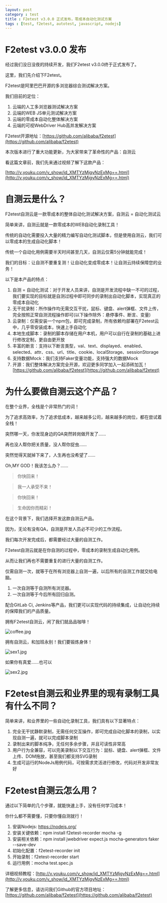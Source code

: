 ```yaml
---
layout: post
category : test
title : F2etest v3.0.0 正式发布，零成本自动化测试方案
tags : [test, f2etest, autotest, javascript, nodejs]
---
```


F2etest v3.0.0 发布
==============================

经过我们没日没夜的持续开发，我们F2etest v3.0.0终于正式发布了。

这里，我们先介绍下F2etest。

F2etest是阿里巴巴开源的多浏览器综合测试解决方案。

我们目前的定位：

1. 云端的人工多浏览器测试解决方案
2. 云端的WEB JS单元测试解决方案
3. 云端的零成本自动化整体解决方案
4. 云端的可视WebDriver Hub高并发解决方案

F2etest开源地址：[https://github.com/alibaba/f2etest](https://github.com/alibaba/f2etest)

本次版本进行了重大功能更新，为大家带来了革命性的产品：自测云

看这篇文章前，我们先来通过视频了解下这款产品：

[http://v.youku.com/v_show/id_XMTYzMjgyNzExMg==.html](http://v.youku.com/v_show/id_XMTYzMjgyNzExMg==.html)

自测云是什么？
===========================

F2etest自测云是一款零成本的整体自动化测试解决方案，自测云 = 自动化测试云

简单来讲，自测云就是一款零成本的WEB自动化录制工具！

传统的自动化需要投入大量的精力编写自动化测试脚本，但是使用自测云，我们可以零成本的生成自动化脚本！

传统一个自动化用例需要半天时间甚至几天，自测云仅需5分钟就能完成！

我们的目标：让自测不要重复测！让自动化变成零成本！让自测云持续保障您的业务！

以下是本产品的特点：

1. 自测 = 自动化测试：对于开发人员来讲，自测是开发流程中缺一不可的过程，我们要实现的目标就是自测过程中即可同步的录制出自动化脚本，实现真正的零成本自动化
2. 无干扰录制：所作操作均无需交互干扰，鼠标、键盘、alert弹框、文件上传，完全按照正常自测流程操作即可(以下操作除外：悬停事件、断言、变量)
3. 云录制：仅需安装一个npm包，即可完成录制，所有依赖均部署在F2etest云中，几乎零安装成本，快速上手自动化
4. 本地生成脚本：录制的脚本存储在用户本机，用户可以自行在录制的基础上进行修改定制，更自由更开放
5. 丰富的断言：支持以下断言类型，val、text、displayed、enabled、selected、attr、css、url、title、cookie、localStorage、sessionStorage
6. 支持数据Mock：我们支持Faker变量功能，支持强大的数据Mock
7. 开源：我们整体解决方案完全开源，欢迎更多同学加入一起添砖加瓦！[https://github.com/alibaba/f2etest](https://github.com/alibaba/f2etest)

为什么要做自测云这个产品？
===========================

在整个业界，全栈是个非常热门的词！

为了追求高效率，为了追求低成本，越来越多公司，越来越多的岗位，都在尝试着全栈！

突然哪一天，你发现身边的QA突然转岗做开发了……

再也没人帮你把关质量，没人帮你捉虫……

突然觉得天就掉下来了，人生再也没希望了……

Oh,MY GOD！我该怎么办？……

> 你快回来！

> 我一人承受不来！

> 你快回来！

> 生命因你而精彩！

在这个背景下，我们选择开发这款自测云产品。

因为，无论有没有QA，自测是开发人员必不可少的工作流程。

我们每次开发完成后，都需要经过大量的自测工作。

F2etest自测云就是在你自测的过程中，零成本的录制生成自动化用例。

从而让我们再也不需要重复的进行大量的自测工作。

仅需自测一次，就等于在所有浏览器上自测一遍，以后所有的自测工作就交给电脑。

1. 一次自测等于自测所有浏览器。
3. 一次自测等于今后所有回归自测。

配合GitLab Ci, Jenkins等产品，我们更可以实现代码的持续集成，让自动化持续的保障我们的产品质量。

拥有F2etest自测云，闲了我们就品品咖啡！

![coffee.jpg](/images/f3-coffee.jpg)

拥有自测云，和加班永别！我们要锻炼身体！

![sex1.jpg](/images/f3-sex1.jpg)

如果你有真爱……也可以

![sex2.jpg](/images/f3-sex2.jpg)


F2etest自测云和业界里的现有录制工具有什么不同？
======================

简单来讲，和业界里的一些自动化录制工具，我们具有以下显著特点：

1. 完全无干扰静默录制，无需任何交互操作，即可完成自动化脚本的录制，以实现自测一遍，就可以完成脚本录制
2. 录制出来的脚本纯净，无任何多余步骤，并且可读性非常高
3. 用户行为全兼容，可以完美录制以下交互行为：鼠标、键盘、alert弹框、文件上传、DOM拖放，甚至我们都支持SVG录制
4. 生成可运行的NodeJs用例代码，可按需求灵活进行修改，代码对开发非常友好

F2etest自测云怎么用？
======================

通过以下简单的几个步骤，就能快速上手，没有任何学习成本！

你什么都不需要懂，只要你懂自测就行！

1. 安装Nodejs: https://nodejs.org/
2. 安装关键依赖：npm install f2etest-recorder mocha -g
3. 安装相关依赖：npm install jwebdriver expect.js mocha-generators faker --save-dev
4. 初始化配置：f2etest-recorder init
5. 开始录制：f2etest-recorder start
6. 运行用例：mocha test.spec.js

详细视频教程：[http://v.youku.com/v_show/id_XMTYzMjgyNzExMg==.html](http://v.youku.com/v_show/id_XMTYzMjgyNzExMg==.html)

了解更多信息，请访问我们Github的官方项目地址：[https://github.com/alibaba/f2etest](https://github.com/alibaba/f2etest)